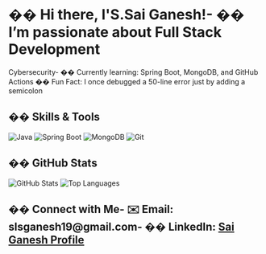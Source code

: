 # �� Hi there, I&#39;S.Sai Ganesh!- �� I’m passionate about Full Stack Development
Cybersecurity- �� Currently learning: Spring Boot, MongoDB, and GitHub Actions
�� Fun Fact: I once debugged a 50-line error just by adding a semicolon
## ��️ Skills &amp; Tools
![Java](https://img.shields.io/badge/Java-ED8B00?style=for-the-badge&amp;logo=java&amp;logoColor=white)
![Spring Boot](https://img.shields.io/badge/SpringBoot-6DB33F?style=for-the-badge&amp;logo=spring-boot&amp;logoColor=white)
![MongoDB](https://img.shields.io/badge/MongoDB-4DB33D?style=for-the-badge&amp;logo=mongodb&amp;logoColor=white)
![Git](https://img.shields.io/badge/Git-F05032?style=for-the-badge&amp;logo=git&amp;logoColor=white)
## �� GitHub Stats
![GitHub Stats](https://github-readme-stats.vercel.app/api?username=SaiGanesh1926&amp;show_icons=true&amp;theme=radical)
![Top Languages](https://github-readme-stats.vercel.app/api/top-langs/?username=SaiGanesh&amp;layout=compact)
## �� Connect with Me- ✉️ Email: slsganesh19@gmail.com- �� LinkedIn: [Sai Ganesh Profile](https://linkedin.com/in/SaiGanesh)
